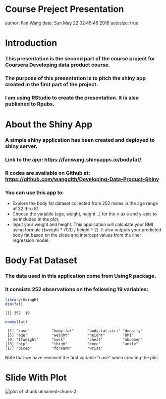 Course Preject Presentation
========================================================
author: Fan Wang
date: Sun May 22 02:45:46 2016
autosize: true

Introduction
========================================================

### This presentation is the second part of the course project for Coursera Developing data product course. 
### The purpose of this presentation is to pitch the shiny app created in the first part of the project. 
### I am using RStudio to create the presentation. It is also published to Rpubs.

About the Shiny App
========================================================
### A simple shiny application has been created and deployed to shiny server. 
### Link to the app: https://fanwang.shinyapps.io/bodyfat/ 
### R codes are available on Github at: https://github.com/wanggith/Developing-Data-Product-Shiny
### You can use this app to:
- Explore the body fat dataset collected from 252 males in the age range of 22 thru 81. 
- Choose the variable (age, weight, height ..) for the x-axis and y-axis to be included in the plot. 
- Input your weight and height. This application will calculate your BMI using formula {(weight * 703) / height ^ 2}. It also outputs your predicted body fat based on the slope and intercept values from the liner regression model.

Body Fat Dataset
========================================================
### The data used in this application come from UsingR package. 
### It consists 252 observations on the following 19 variables:

```r
library(UsingR)
dim(fat)
```

```
[1] 252  19
```

```r
names(fat)
```

```
 [1] "case"          "body.fat"      "body.fat.siri" "density"      
 [5] "age"           "weight"        "height"        "BMI"          
 [9] "ffweight"      "neck"          "chest"         "abdomen"      
[13] "hip"           "thigh"         "knee"          "ankle"        
[17] "bicep"         "forearm"       "wrist"        
```
Note that we have removed the first variable "case" when creating the plot.

Slide With Plot
========================================================

![plot of chunk unnamed-chunk-2](testpres-figure/unnamed-chunk-2-1.png)
